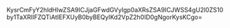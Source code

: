 KysrCmFyY2hldHlwZSA9ICJjaGFwdGVyIgp0aXRsZSA9ICJWSS4gU2l0ZS10by1TaXRlIFZQTiAtIEFXUyB0byBEQyIKd2VpZ2h0ID0gNgorKysKCgo=